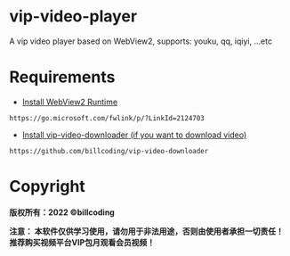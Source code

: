 # vip-video-player
A vip video player based on WebView2, supports: youku, qq, iqiyi, ...etc

# Requirements

- [Install WebView2 Runtime](https://go.microsoft.com/fwlink/p/?LinkId=2124703)
```
https://go.microsoft.com/fwlink/p/?LinkId=2124703
```

- [Install vip-video-downloader (if you want to download video)](https://github.com/billcoding/vip-video-downloader)
```
https://github.com/billcoding/vip-video-downloader
```

# Copyright

__版权所有：2022 ©billcoding__

__注意： 本软件仅供学习使用，请勿用于非法用途，否则由使用者承担一切责任！推荐购买视频平台VIP包月观看会员视频！__